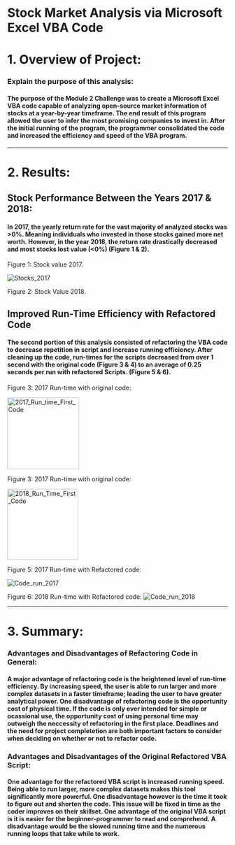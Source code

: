 
# **Stock Market Analysis via Microsoft Excel VBA Code**

# 1. Overview of Project: 

### Explain the purpose of this analysis:

#### The purpose of the Module 2 Challenge was to create a Microsoft Excel VBA code capable of analyzing open-source market information of stocks at a year-by-year timeframe. The end result of this program allowed the user to infer the most promising companies to invest in. After the initial running of the program, the programmer consolidated the code and increased the efficiency and speed of the VBA program. 

_________________

# 2. Results:
## Stock Performance Between the Years 2017 & 2018:

#### In 2017, the yearly return rate for the vast majority of analyzed stocks was >0%. Meaning individuals who invested in those stocks gained more net worth. However, in the year 2018, the return rate drastically decreased and most stocks lost value (<0%) (Figure 1 & 2).

Figure 1: Stock value 2017.

![Stocks_2017](https://user-images.githubusercontent.com/90812456/135687402-6d3b6351-8c3a-483d-a018-e7bce2b68059.png)


Figure 2: Stock Value 2018.



## Improved Run-Time Efficiency with Refactored Code
#### The second portion of this analysis consisted of refactoring the VBA code to decrease repetition in script and increase running efficiency. After cleaning up the code, run-times for the scripts decreased from over 1 second with the original code (Figure 3 & 4) to an average of 0.25 seconds per run with refactored Scripts. (Figure 5 & 6).

Figure 3: 2017 Run-time with original code:

<img width="164" alt="2017_Run_time_First_Code" src="https://user-images.githubusercontent.com/90812456/135678492-028120a5-ed6d-4114-9430-533f19296ba8.PNG">

Figure 3: 2017 Run-time with original code:

<img width="162" alt="2018_Run_Time_First_Code" src="https://user-images.githubusercontent.com/90812456/135678513-7d2b0813-3f6b-456a-80a3-cbd9a75be446.PNG">

Figure 5: 2017 Run-time with Refactored code:                                        
                         
![Code_run_2017](https://user-images.githubusercontent.com/90812456/135687952-361d373d-f8c4-4012-a9c8-4cff8138888f.png)
                

Figure 6: 2018 Run-time with Refactored code:
![Code_run_2018](https://user-images.githubusercontent.com/90812456/135687877-7a3690e3-c7a6-4315-93ed-ce0359d57011.png)

______
# 3. Summary:
### Advantages and Disadvantages of Refactoring Code in General:

#### A major advantage of refactoring code is the heightened level of run-time efficiency. By increasing speed, the user is able to run larger and more complex datasets in a faster timeframe; leading the user to have greater analytical power. One disadvantage of refactoring code is the opportunity cost of physical time. If the code is only ever intended for simple or ocassional use, the opportunity cost of using personal time may outweigh the neccessity of refactoring in the first place. Deadlines and the need for project completetion are both important factors to consider when deciding on whether or not to refactor code.

### Advantages and Disadvantages of the Original Refactored VBA Script:

#### One advantage for the refactored VBA script is increased running speed. Being able to run larger, more complex datasets makes this tool significantly more powerful. One disadvantage however is the time it took to figure out and shorten the code. This issue will be fixed in time as the coder improves on their skillset. One advantage of the original VBA script is it is easier for the beginner-programmer to read and comprehend. A disadvantage would be the slowed running time and the numerous running loops that take while to work. 
